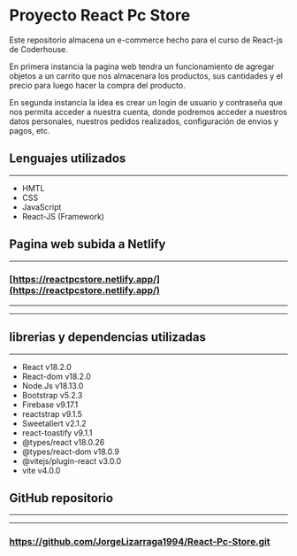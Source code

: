 # Proyecto React Pc Store
Este repositorio almacena un e-commerce hecho para el curso de React-js de Coderhouse.

En primera instancia la pagina web tendra un funcionamiento de agregar objetos a un carrito que nos almacenara los productos, sus cantidades y el precio para luego hacer la compra del producto.

En segunda instancia la idea es crear un login de usuario y contraseña que nos permita acceder a nuestra cuenta, donde podremos acceder a nuestros datos personales, nuestros pedidos realizados, configuración de envios y pagos, etc.

## Lenguajes utilizados
---
* HMTL
* CSS
* JavaScript
* React-JS (Framework) 

## Pagina web subida a Netlify
---
### [https://reactpcstore.netlify.app/](https://reactpcstore.netlify.app/)
---
___

## librerias y dependencias utilizadas
---
* React v18.2.0
* React-dom v18.2.0
* Node.Js v18.13.0
* Bootstrap v5.2.3
* Firebase v9.17.1
* reactstrap v9.1.5
* Sweetallert v2.1.2
* react-toastify v9.1.1
* @types/react v18.0.26
* @types/react-dom v18.0.9
* @vitejs/plugin-react v3.0.0
* vite v4.0.0

## GitHub repositorio
---
---
### https://github.com/JorgeLizarraga1994/React-Pc-Store.git

